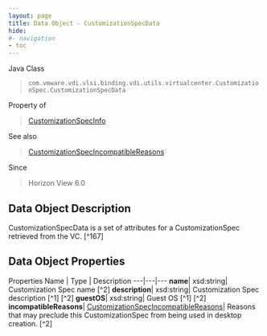 ```yaml
---
layout: page
title: Data Object - CustomizationSpecData
hide:
#- navigation
- toc
---
```






Java Class
> `com.vmware.vdi.vlsi.binding.vdi.utils.virtualcenter.CustomizationSpec.CustomizationSpecData`

Property of
> [CustomizationSpecInfo](vdi.utils.virtualcenter.CustomizationSpec.CustomizationSpecInfo.md#field_detail)

See also
> [CustomizationSpecIncompatibleReasons](vdi.utils.virtualcenter.CustomizationSpec.CustomizationSpecIncompatibleReasons.md)

Since
> Horizon View 6.0


## Data Object Description

CustomizationSpecData is a set of attributes for a CustomizationSpec retrieved from the VC.
 [^167]



## Data Object Properties
Properties
Name |  Type |  Description
---|---|---
**name**|  xsd:string|  Customization Spec name [^2]
**description**|  xsd:string|  Customization Spec description [^1] [^2]
**guestOS**|  xsd:string|  Guest OS [^1] [^2]
**incompatibleReasons**| [CustomizationSpecIncompatibleReasons](vdi.utils.virtualcenter.CustomizationSpec.CustomizationSpecIncompatibleReasons.md)|  Reasons that may preclude this CustomizationSpec from being used in desktop creation. [^2]
 


 

